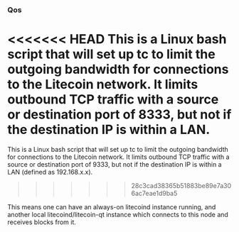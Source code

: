 ### Qos ###

<<<<<<< HEAD
This is a Linux bash script that will set up tc to limit the outgoing bandwidth for connections to the Litecoin network. It limits outbound TCP traffic with a source or destination port of 8333, but not if the destination IP is within a LAN.
=======
This is a Linux bash script that will set up tc to limit the outgoing bandwidth for connections to the Litecoin network. It limits outbound TCP traffic with a source or destination port of 9333, but not if the destination IP is within a LAN (defined as 192.168.x.x).
>>>>>>> 28c3cad38365b51883be89e7a306ac7eae1d9ba5

This means one can have an always-on litecoind instance running, and another local litecoind/litecoin-qt instance which connects to this node and receives blocks from it.
